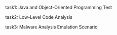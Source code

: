 task1:  Java and Object-Oriented Programming Test 

task2: Low-Level Code Analysis  

task3: Malware Analysis Emulation Scenario 
